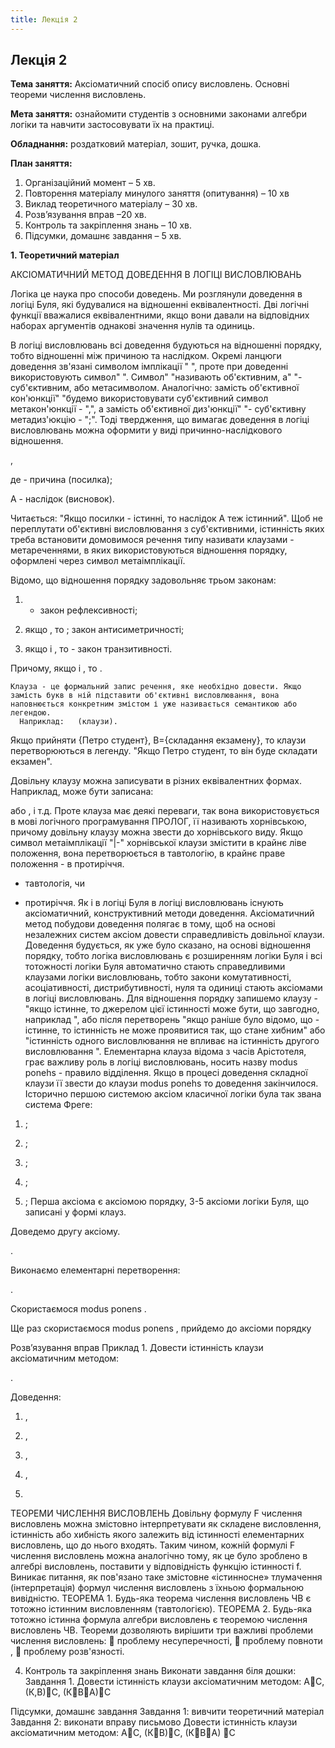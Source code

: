 ```yaml
---
title: Лекція 2
---
```


## Лекція 2

**Тема заняття:** Аксіоматичний спосіб опису висловлень. Основні теореми числення висловлень.

**Мета заняття:** ознайомити студентів з основними законами алгебри логіки та навчити застосовувати їх на практиці.

**Обладнання:**  роздатковий матеріал, зошит, ручка, дошка.

**План заняття:**

1.	Організаційний момент – 5 хв.
2.	Повторення матеріалу минулого заняття (опитування) – 10 хв
3.	Виклад теоретичного матеріалу – 30 хв.
4.	Розв’язування вправ –20 хв.
5.	Контроль та закріплення знань – 10 хв.
6.	Підсумки, домашнє завдання – 5 хв.

**1.	Теоретичний матеріал**

АКСІОМАТИЧНИЙ МЕТОД ДОВЕДЕННЯ В ЛОГІЦІ ВИСЛОВЛЮВАНЬ

Логіка це наука про способи доведень. Ми розглянули доведення в логіці Буля, які будувалися на відношенні еквівалентності. Дві логічні функції вважалися еквівалентними, якщо вони давали на відповідних наборах аргументів однакові значення нулів та одиниць.

В логіці висловлювань всі доведення будуються на відношенні порядку, тобто відношенні між причиною та наслідком. Окремі ланцюги доведення зв'язані символом імплікації " ", проте при доведенні використовують символ" ". Символ" "називають об'єктивним, а" "- суб'єктивним, або метасимволом. Аналогічно: замість об'єктивної кон'юнкції" "будемо використовувати суб'єктивний символ метакон'юнкції - ",", а замість об'єктивної диз'юнкції" "- суб'єктивну метадиз'юкцію - ";". Тоді твердження, що вимагає доведення в логіці висловлювань можна оформити у виді причинно-наслідкового відношення.

  ,

де   - причина (посилка);

А - наслідок (висновок).

Читається: "Якщо посилки   - істинні, то наслідок А теж істинний". Щоб не переплутати об'єктивні висловлювання з суб'єктивними, істинність яких треба встановити домовимося речення типу   називати клаузами - метареченнями, в яких використовуються відношення порядку, оформлені через символ метаімплікації.

Відомо, що відношення порядку задовольняє трьом законам:

1.   - закон рефлексивності;

2. якщо   , то  ; закон антисиметричності;

3. якщо   і  , то   - закон транзитивності.

Причому, якщо   і  , то   .

	Клауза - це формальний запис речення, яке необхідно довести. Якщо замість букв в ній підставити об'єктивні висловлювання, вона наповнюється конкретним змістом і уже називається семантикою або легендою.
      Наприклад:   (клаузи).

Якщо прийняти {Петро студент}, B={складання екзамену}, то клаузи перетворюються в легенду. "Якщо Петро студент, то він буде складати екзамен".

Довільну клаузу можна записувати в різних еквівалентних формах. Наприклад, може бути записана:



 або  , і т.д.
      Проте клауза   має деякі переваги, так вона використовується в мові логічного програмування ПРОЛОГ, її називають хорнівською, причому довільну клаузу можна звести до хорнівського виду. Якщо символ метаімплікації "|-" хорнівської клаузи змістити в крайнє ліве положення, вона перетворюється в тавтологію, в крайнє праве положення - в протиріччя.

 - тавтологія, чи

- протиріччя.
      Як і в логіці Буля в логіці висловлювань існують аксіоматичний, конструктивний методи доведення.
      Аксіоматичний метод побудови доведення полягає в тому, щоб на основі незалежних систем аксіом довести справедливість довільної клаузи.
Доведення будується, як уже було сказано, на основі відношення порядку, тобто логіка висловлювань є розширенням логіки Буля і всі тотожності логіки Буля автоматично стають справедливими клаузами логіки висловлювань, тобто закони комутативності, асоціативності, дистрибутивності, нуля та одиниці стають аксіомами в логіці висловлювань.
 Для відношення порядку запишемо клаузу - "якщо істинне, то джерелом цієї істинності може бути, що завгодно, наприклад ", або після перетворень "якщо раніше було відомо, що - істинне, то істинність не може проявитися так, що стане хибним" або "істинність одного висловлювання не впливає на істинність другого висловлювання ". Елементарна клауза   відома з часів Арістотеля, грає важливу роль в логіці висловлювань, носить назву modus ponehs - правило відділення. Якщо в процесі доведення складної клаузи її звести до клаузи modus ponehs то доведення закінчилося.
      Історично першою системою аксіом класичної логіки була так звана система Фреге:

1.   ;

2.   ;

3.   ;

4.   ;

5.   ;
      Перша аксіома є аксіомою порядку, 3-5 аксіоми логіки Буля, що записані у формі клауз.

Доведемо другу аксіому.

  .

Виконаємо елементарні перетворення:

  .

Скористаємося modus ponens .



Ще раз скористаємося modus ponens , прийдемо до аксіоми порядку   

Розв’язування вправ
Приклад 1.
Довести істинність клаузи аксіоматичним методом:

  .

Доведення:

1.   ,

2.   ,

3.   ,

4.   ,

5.   

ТЕОРЕМИ ЧИСЛЕННЯ ВИСЛОВЛЕНЬ
	Довільну формулу F числення висловлень можна змістовно інтерпретувати як складене висловлення, істинність або хибність якого залежить від істинності елементарних висловлень, що до нього входять. Таким чином, кожній формулі F числення висловлень можна аналогічно тому, як це було зроблено в алгебрі висловлень, поставити у відповідність функцію істинності f.
	Виникає питання, як пов'язано таке змістовне «істинносне» тлумачення (інтерпретація) формул числення висловлень з їхньою формальною вивідністю.
ТЕОРЕМА 1.		 Будь-яка теорема числення висловлень ЧВ є тотожно істинним висловленням (тавтологією).
ТЕОРЕМА 2. 	Будь-яка тотожно істинна формула алгебри висловлень є теоремою числення висловлень ЧВ.
Теореми дозволяють вирішити три важливі проблеми числення висловлень:
	проблему несуперечності,
	проблему повноти ,
	проблему розв'язності.

4.	Контроль та закріплення знань
Виконати завдання біля дошки:
Завдання 1. Довести істинність клаузи аксіоматичним методом:
АС,  (К,В)С,  (КВА)С

Підсумки, домашнє завдання
Завдання 1: вивчити теоретичний матеріал
Завдання 2: виконати вправу письмово
Довести істинність клаузи аксіоматичним методом:
АС,  (КВ)С,  (КВА) С
